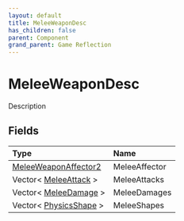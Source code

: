 ```yaml
---
layout: default
title: MeleeWeaponDesc
has_children: false
parent: Component
grand_parent: Game Reflection
---
```

# MeleeWeaponDesc
Description 

## Fields

| Type | Name |
|:----------|:--------------|
| [MeleeWeaponAffector2](/riftbreaker-wiki/docs/game-reflection/components/melee_weapon_affector2/) | MeleeAffector |
| Vector< [MeleeAttack](/riftbreaker-wiki/docs/game-reflection/classes/melee_attack/) > | MeleeAttacks |
| Vector< [MeleeDamage](/riftbreaker-wiki/docs/game-reflection/classes/melee_damage/) > | MeleeDamages |
| Vector< [PhysicsShape](/riftbreaker-wiki/docs/game-reflection/classes/physics_shape/) > | MeleeShapes |

